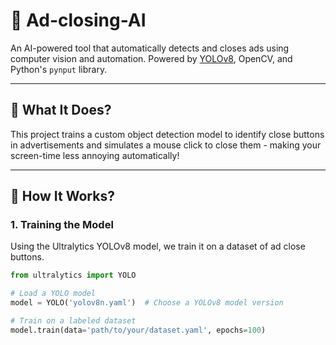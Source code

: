 # 🚫 Ad-closing-AI

An AI-powered tool that automatically detects and closes ads using computer vision and automation. Powered by [YOLOv8](https://github.com/ultralytics/ultralytics), OpenCV, and Python's `pynput` library.

---

## 🎯 What It Does?

This project trains a custom object detection model to identify close buttons in advertisements and simulates a mouse click to close them - making your screen-time less annoying automatically!

---

## 🧠 How It Works?

### 1. **Training the Model**
Using the Ultralytics YOLOv8 model, we train it on a dataset of ad close buttons.

```python
from ultralytics import YOLO

# Load a YOLO model
model = YOLO('yolov8n.yaml')  # Choose a YOLOv8 model version

# Train on a labeled dataset
model.train(data='path/to/your/dataset.yaml', epochs=100)
